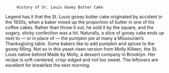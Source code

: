          History of St. Louis Gooey Butter Cake

Legend has it that the St. Louis gooey butter cake originated by accident in the 1930s, when a baker mixed up the proportion of butter in one of his coffee cakes. Rather than throw it out, he sold it by the square, and the sugary, sticky confection was a hit. Naturally, a slice of gooey cake ends up next to — or in place of — the pumpkin pie at many a Missourian’s Thanksgiving table. Some bakers like to add pumpkin and spices to the gooey filling. Not so in this yeast-risen version from Molly Killeen, the St. Louis native behind Made by Molly, a dessert company in Brooklyn. Her recipe is soft-centered, crisp-edged and not too sweet. The leftovers are excellent for breakfast the next morning.